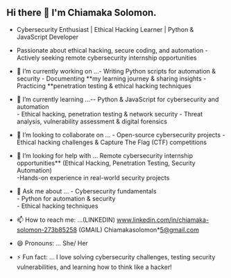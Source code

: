 ## Hi there 👋  I'm Chiamaka Solomon. 
- Cybersecurity Enthusiast | Ethical Hacking Learner | Python & JavaScript Developer
- Passionate about ethical hacking, secure coding, and automation 
 -Actively seeking remote cybersecurity internship opportunities

- 🔭 I’m currently working on ...- Writing Python scripts for automation & security 
                                  - Documenting **my learning journey & sharing insights 
                                  - Practicing **penetration testing & ethical hacking techniques
- 🌱 I’m currently learning ...-- Python & JavaScript for cybersecurity and automation  
                                 - Ethical hacking, penetration testing & network security
                                  - Threat analysis, vulnerability assessment & digital forensics 
- 👯 I’m looking to collaborate on ... - Open-source cybersecurity projects
                                        - Ethical hacking challenges & Capture The Flag (CTF) competitions  
- 🤔 I’m looking for help with ... Remote cybersecurity internship opportunities** (Ethical Hacking, Penetration Testing, Security Automation)  
                                   -Hands-on experience in real-world security projects
- 💬 Ask me about ...  - Cybersecurity fundamentals  
                        - Python for automation & security  
                         - Ethical hacking techniques 
- 📫 How to reach me: ...(LINKEDIN) www.linkedin.com/in/chiamaka-solomon-273b85258
                          (GMAIL)  Chiamakasolomon*5@gmail.com
- 😄 Pronouns: ... She/ Her
- ⚡ Fun fact: ...  I love solving cybersecurity challenges, testing security vulnerabilities, and learning how to think like a hacker! 

<!--
**Chicyber/Chicyber** is a ✨ _special_ ✨ repository because its `README.md` (this file) appears on your GitHub profile.

Here are some ideas to get you started:

- 🔭 I’m currently working on ...- Writing Python scripts for automation & security 
                                  - Documenting **my learning journey & sharing insights 
                                  - Practicing **penetration testing & ethical hacking techniques
- 🌱 I’m currently learning ...-- Python & JavaScript for cybersecurity and automation  
                                 - Ethical hacking, penetration testing & network security
                                  - Threat analysis, vulnerability assessment & digital forensics 
- 👯 I’m looking to collaborate on ... - Open-source cybersecurity projects
                                        - Ethical hacking challenges & Capture The Flag (CTF) competitions  
- 🤔 I’m looking for help with ... Remote cybersecurity internship opportunities** (Ethical Hacking, Penetration Testing, Security Automation)  
                                   -Hands-on experience in real-world security projects
- 💬 Ask me about ...  - Cybersecurity fundamentals  
                        - Python for automation & security  
                         - Ethical hacking techniques 
- 📫 How to reach me: ...(LINKEDIN) www.linkedin.com/in/chiamaka-solomon-273b85258
                          (GMAIL)  Chiamakasolomon*5@gmail.com
- 😄 Pronouns: ... She/ Her
- ⚡ Fun fact: ...  I love solving cybersecurity challenges, testing security vulnerabilities, and learning how to think like a hacker! 
-->

